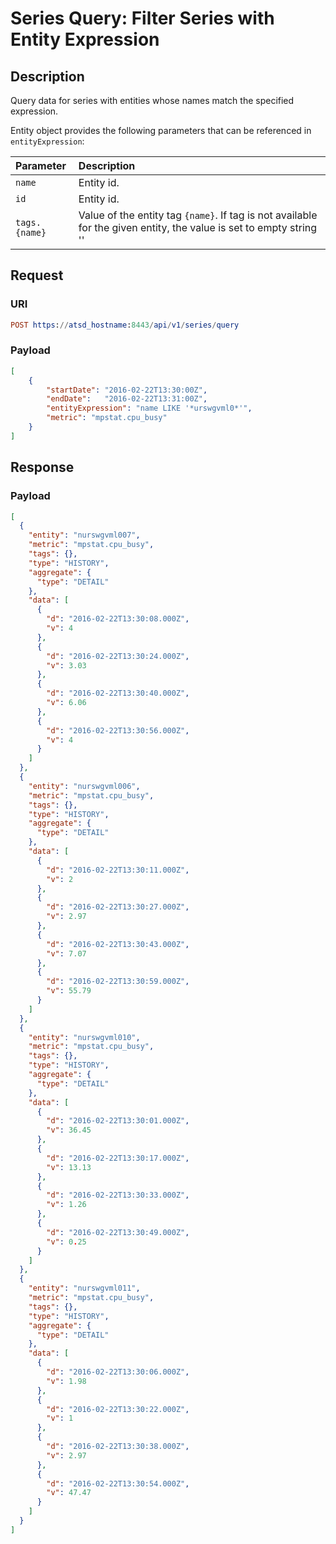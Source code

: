 # Series Query: Filter Series with Entity Expression

## Description

Query data for series with entities whose names match the specified expression.

Entity object provides the following parameters that can be referenced in `entityExpression`:

|**Parameter**|**Description**|
|:---|:---|
|`name`|Entity id.|
|`id`|Entity id.|
|`tags.{name}`|Value of the entity tag `{name}`. If tag is not available for the given entity, the value is set to empty string ''|

## Request

### URI

```elm
POST https://atsd_hostname:8443/api/v1/series/query
```

### Payload

```json
[
    {
        "startDate": "2016-02-22T13:30:00Z",
        "endDate":   "2016-02-22T13:31:00Z",
        "entityExpression": "name LIKE '*urswgvml0*'",
        "metric": "mpstat.cpu_busy"
    }
]
```

## Response

### Payload

```json
[
  {
    "entity": "nurswgvml007",
    "metric": "mpstat.cpu_busy",
    "tags": {},
    "type": "HISTORY",
    "aggregate": {
      "type": "DETAIL"
    },
    "data": [
      {
        "d": "2016-02-22T13:30:08.000Z",
        "v": 4
      },
      {
        "d": "2016-02-22T13:30:24.000Z",
        "v": 3.03
      },
      {
        "d": "2016-02-22T13:30:40.000Z",
        "v": 6.06
      },
      {
        "d": "2016-02-22T13:30:56.000Z",
        "v": 4
      }
    ]
  },
  {
    "entity": "nurswgvml006",
    "metric": "mpstat.cpu_busy",
    "tags": {},
    "type": "HISTORY",
    "aggregate": {
      "type": "DETAIL"
    },
    "data": [
      {
        "d": "2016-02-22T13:30:11.000Z",
        "v": 2
      },
      {
        "d": "2016-02-22T13:30:27.000Z",
        "v": 2.97
      },
      {
        "d": "2016-02-22T13:30:43.000Z",
        "v": 7.07
      },
      {
        "d": "2016-02-22T13:30:59.000Z",
        "v": 55.79
      }
    ]
  },
  {
    "entity": "nurswgvml010",
    "metric": "mpstat.cpu_busy",
    "tags": {},
    "type": "HISTORY",
    "aggregate": {
      "type": "DETAIL"
    },
    "data": [
      {
        "d": "2016-02-22T13:30:01.000Z",
        "v": 36.45
      },
      {
        "d": "2016-02-22T13:30:17.000Z",
        "v": 13.13
      },
      {
        "d": "2016-02-22T13:30:33.000Z",
        "v": 1.26
      },
      {
        "d": "2016-02-22T13:30:49.000Z",
        "v": 0.25
      }
    ]
  },
  {
    "entity": "nurswgvml011",
    "metric": "mpstat.cpu_busy",
    "tags": {},
    "type": "HISTORY",
    "aggregate": {
      "type": "DETAIL"
    },
    "data": [
      {
        "d": "2016-02-22T13:30:06.000Z",
        "v": 1.98
      },
      {
        "d": "2016-02-22T13:30:22.000Z",
        "v": 1
      },
      {
        "d": "2016-02-22T13:30:38.000Z",
        "v": 2.97
      },
      {
        "d": "2016-02-22T13:30:54.000Z",
        "v": 47.47
      }
    ]
  }
]
```
